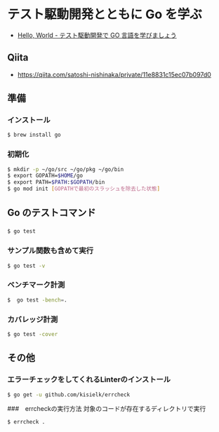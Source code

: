 # テスト駆動開発とともに Go を学ぶ

- [Hello, World - テスト駆動開発で GO 言語を学びましょう](https://andmorefine.gitbook.io/learn-go-with-tests/go-fundamentals/hello-world)

## Qiita

- https://qiita.com/satoshi-nishinaka/private/11e8831c15ec07b097d0

## 準備

### インストール

```bash
$ brew install go
```

### 初期化

```bash
$ mkdir -p ~/go/src ~/go/pkg ~/go/bin
$ export GOPATH=$HOME/go
$ export PATH=$PATH:$GOPATH/bin
$ go mod init [GOPATHで最初のスラッシュを除去した状態]
```

## Go のテストコマンド

###

```bash
$ go test
```

### サンプル関数も含めて実行

```bash
$ go test -v
```

### ベンチマーク計測

```bash
$  go test -bench=.
```

### カバレッジ計測

```bash
$ go test -cover
```

## その他
### エラーチェックをしてくれるLinterのインストール

```bash
$ go get -u github.com/kisielk/errcheck
```

###　errcheckの実行方法
対象のコードが存在するディレクトリで実行
```bash
$ errcheck .
```